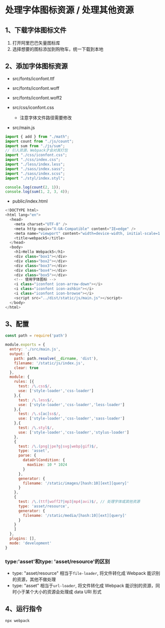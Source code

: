 # 处理字体图标资源 / 处理其他资源

## 1、下载字体图标文件

1. 打开阿里巴巴矢量图标库
2. 选择想要的图标添加到购物车，统一下载到本地

## 2、添加字体图标资源

- src/fonts/iconfont.ttf

- src/fonts/iconfont.woff

- src/fonts/iconfont.woff2

- src/css/iconfont.css

  - 注意字体文件路径需要修改

- src/main.js

```js
import { add } from "./math";
import count from "./js/count";
import sum from "./js/sum";
// 引入资源，Webpack才会对其打包
import "./css/iconfont.css";
import "./css/index.css";
import "./less/index.less";
import "./sass/index.sass";
import "./sass/index.scss";
import "./styl/index.styl";

console.log(count(2, 1));
console.log(sum(1, 2, 3, 4));
```

- public/index.html

```js
<!DOCTYPE html>
<html lang="en">
  <head>
    <meta charset="UTF-8" />
    <meta http-equiv="X-UA-Compatible" content="IE=edge" />
    <meta name="viewport" content="width=device-width, initial-scale=1.0" />
    <title>webpack5</title>
  </head>
  <body>
    <h1>Hello Webpack5</h1>
    <div class="box1"></div>
    <div class="box2"></div>
    <div class="box3"></div>
    <div class="box4"></div>
    <div class="box5"></div>
    <!-- 使用字体图标 -->
    <i class="iconfont icon-arrow-down"></i>
    <i class="iconfont icon-ashbin"></i>
    <i class="iconfont icon-browse"></i>
    <script src="../dist/static/js/main.js"></script>
  </body>
</html>
```

## 3、配置

```js
const path = require('path')

module.exports = {
  entry: './src/main.js',
  output: {
    path: path.resolve(__dirname, 'dist'),
    filename: '/static/js/index.js',
    clear: true
  },
  module: {
    rules: [{
      test: /\.css$/,
      use: ['style-loader','css-loader']
    },{
      test: /\.less$/,
      use: ['style-loader','css-loader','less-loader'] 
    },{
      test: /\.s[ac]ss$/,
      use: ['style-loader','css-loader','sass-loader'] 
    },{
      test: /\.styl$/,
      use: ['style-loader','css-loader','stylus-loader']
    },
    {
      test: /\.(png|jpe?g|svg|webp|gif)$/,
      type: 'asset',
      parse: {
        dataUrlCondition: {
          maxSize: 10 * 1024
        }
      },
      generator: {
        filename: '/static/images/[hash:10][ext][query]'
      }
    },
    {
      test: /\.(ttf|woff2?|mp3|mp4|avi)$/, // 处理字体或其他资源
      type: 'asset/resource',
      generator: {
        filename: '/static/media/[hash:10][ext][query]'
      }
    }
    ]
  },
  plugins: [],
  mode: 'development'
}
```

### type:'asset'和type: 'asset/resource'的区别

- type: "asset/resource" 相当于```file-loader```, 将文件转化成 Webpack 能识别的资源，其他不做处理
- type: "asset" 相当于```url-loader```, 将文件转化成 Webpack 能识别的资源，同时小于某个大小的资源会处理成 data URI 形式

## 4、运行指令

```npx webpack```